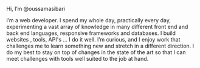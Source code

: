 Hi, I’m @oussamasibari 

I’m a web developer. 
I spend my whole day, practically every day, experimenting a vast array of knowledge in many different front end and back end languages, responsive frameworks and databases.
I build websites , tools, API's ... I do it well. I’m curious, and I enjoy work that challenges me to learn something new and stretch in a different direction. 
I do my best to stay on top of changes in the state of the art so that I can meet challenges with tools well suited to the job at hand.
